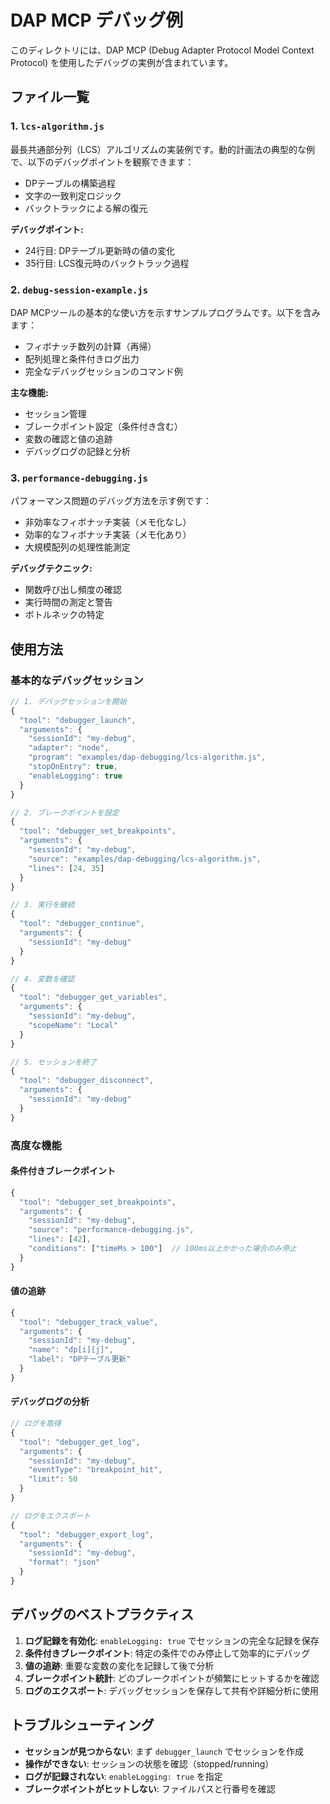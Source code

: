 # DAP MCP デバッグ例

このディレクトリには、DAP MCP (Debug Adapter Protocol Model Context Protocol) を使用したデバッグの実例が含まれています。

## ファイル一覧

### 1. `lcs-algorithm.js`
最長共通部分列（LCS）アルゴリズムの実装例です。動的計画法の典型的な例で、以下のデバッグポイントを観察できます：
- DPテーブルの構築過程
- 文字の一致判定ロジック
- バックトラックによる解の復元

**デバッグポイント:**
- 24行目: DPテーブル更新時の値の変化
- 35行目: LCS復元時のバックトラック過程

### 2. `debug-session-example.js`
DAP MCPツールの基本的な使い方を示すサンプルプログラムです。以下を含みます：
- フィボナッチ数列の計算（再帰）
- 配列処理と条件付きログ出力
- 完全なデバッグセッションのコマンド例

**主な機能:**
- セッション管理
- ブレークポイント設定（条件付き含む）
- 変数の確認と値の追跡
- デバッグログの記録と分析

### 3. `performance-debugging.js`
パフォーマンス問題のデバッグ方法を示す例です：
- 非効率なフィボナッチ実装（メモ化なし）
- 効率的なフィボナッチ実装（メモ化あり）
- 大規模配列の処理性能測定

**デバッグテクニック:**
- 関数呼び出し頻度の確認
- 実行時間の測定と警告
- ボトルネックの特定

## 使用方法

### 基本的なデバッグセッション

```javascript
// 1. デバッグセッションを開始
{
  "tool": "debugger_launch",
  "arguments": {
    "sessionId": "my-debug",
    "adapter": "node",
    "program": "examples/dap-debugging/lcs-algorithm.js",
    "stopOnEntry": true,
    "enableLogging": true
  }
}

// 2. ブレークポイントを設定
{
  "tool": "debugger_set_breakpoints",
  "arguments": {
    "sessionId": "my-debug",
    "source": "examples/dap-debugging/lcs-algorithm.js",
    "lines": [24, 35]
  }
}

// 3. 実行を継続
{
  "tool": "debugger_continue",
  "arguments": {
    "sessionId": "my-debug"
  }
}

// 4. 変数を確認
{
  "tool": "debugger_get_variables",
  "arguments": {
    "sessionId": "my-debug",
    "scopeName": "Local"
  }
}

// 5. セッションを終了
{
  "tool": "debugger_disconnect",
  "arguments": {
    "sessionId": "my-debug"
  }
}
```

### 高度な機能

#### 条件付きブレークポイント
```javascript
{
  "tool": "debugger_set_breakpoints",
  "arguments": {
    "sessionId": "my-debug",
    "source": "performance-debugging.js",
    "lines": [42],
    "conditions": ["timeMs > 100"]  // 100ms以上かかった場合のみ停止
  }
}
```

#### 値の追跡
```javascript
{
  "tool": "debugger_track_value",
  "arguments": {
    "sessionId": "my-debug",
    "name": "dp[i][j]",
    "label": "DPテーブル更新"
  }
}
```

#### デバッグログの分析
```javascript
// ログを取得
{
  "tool": "debugger_get_log",
  "arguments": {
    "sessionId": "my-debug",
    "eventType": "breakpoint_hit",
    "limit": 50
  }
}

// ログをエクスポート
{
  "tool": "debugger_export_log",
  "arguments": {
    "sessionId": "my-debug",
    "format": "json"
  }
}
```

## デバッグのベストプラクティス

1. **ログ記録を有効化**: `enableLogging: true` でセッションの完全な記録を保存
2. **条件付きブレークポイント**: 特定の条件でのみ停止して効率的にデバッグ
3. **値の追跡**: 重要な変数の変化を記録して後で分析
4. **ブレークポイント統計**: どのブレークポイントが頻繁にヒットするかを確認
5. **ログのエクスポート**: デバッグセッションを保存して共有や詳細分析に使用

## トラブルシューティング

- **セッションが見つからない**: まず `debugger_launch` でセッションを作成
- **操作ができない**: セッションの状態を確認（stopped/running）
- **ログが記録されない**: `enableLogging: true` を指定
- **ブレークポイントがヒットしない**: ファイルパスと行番号を確認